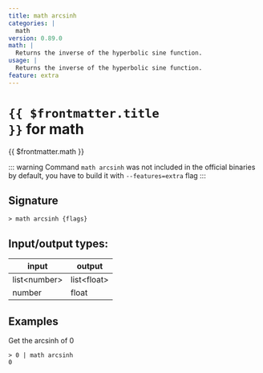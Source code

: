 ```yaml
---
title: math arcsinh
categories: |
  math
version: 0.89.0
math: |
  Returns the inverse of the hyperbolic sine function.
usage: |
  Returns the inverse of the hyperbolic sine function.
feature: extra
---
```

<!-- This file is automatically generated. Please edit the command in https://github.com/nushell/nushell instead. -->

# <code>{{ $frontmatter.title }}</code> for math

<div class='command-title'>{{ $frontmatter.math }}</div>


::: warning
 Command `math arcsinh` was not included in the official binaries by default, you have to build it with `--features=extra` flag
:::
## Signature

```> math arcsinh {flags} ```


## Input/output types:

| input        | output      |
| ------------ | ----------- |
| list\<number\> | list\<float\> |
| number       | float       |
## Examples

Get the arcsinh of 0
```nu
> 0 | math arcsinh
0
```
